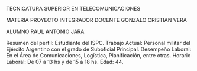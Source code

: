                          



TECNICATURA SUPERIOR EN TELECOMUNICACIONES


MATERIA PROYECTO INTEGRADOR
                                        DOCENTE GONZALO CRISTIAN VERA


ALUMNO RAUL ANTONIO JARA


Resumen del perfil:
Estudiante del ISPC.
Trabajo Actual: Personal militar del Ejército Argentino con el grado de Suboficial Principal.
Desempeño Laboral: En el Área de Comunicaciones, Logística, Planificación, entre otras. 
Horario Laboral: De 07 a 13 hs y de 15 a 18 hs.
Edad: 44.






 
